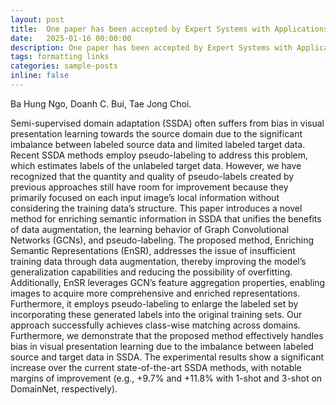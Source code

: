 ```yaml
---
layout: post
title:  One paper has been accepted by Expert Systems with Applications (SCIE Q1, IF = 7.5)
date:   2025-01-16 00:00:00
description: One paper has been accepted by Expert Systems with Applications (SCIE Q1, IF = 7.5)
tags: formatting links
categories: sample-posts
inline: false
---
```


Ba Hung Ngo, Doanh C. Bui, Tae Jong Choi.

Semi-supervised domain adaptation (SSDA) often suffers from bias in visual presentation learning towards the source domain due to the significant imbalance between labeled source data and limited labeled target data. Recent SSDA methods employ pseudo-labeling to address this problem, which estimates labels of the unlabeled target data. However, we have recognized that the quantity and quality of pseudo-labels created by previous approaches still have room for improvement because they primarily focused on each input image’s local information without considering the training data’s structure. This paper introduces a novel method for enriching semantic information in SSDA that unifies the benefits of data augmentation, the learning behavior of Graph Convolutional Networks (GCNs), and pseudo-labeling. The proposed method, Enriching Semantic Representations (EnSR), addresses the issue of insufficient training data through data augmentation, thereby improving the model’s generalization capabilities and reducing the possibility of overfitting. Additionally, EnSR leverages GCN’s feature aggregation properties, enabling images to acquire more comprehensive and enriched representations. Furthermore, it employs pseudo-labeling to enlarge the labeled set by incorporating these generated labels into the original training sets. Our approach successfully achieves class-wise matching across domains. Furthermore, we demonstrate that the proposed method effectively handles bias in visual presentation learning due to the imbalance between labeled source and target data in SSDA. The experimental results show a significant increase over the current state-of-the-art SSDA methods, with notable margins of improvement (e.g., +9.7% and +11.8% with 1-shot and 3-shot on DomainNet, respectively).
